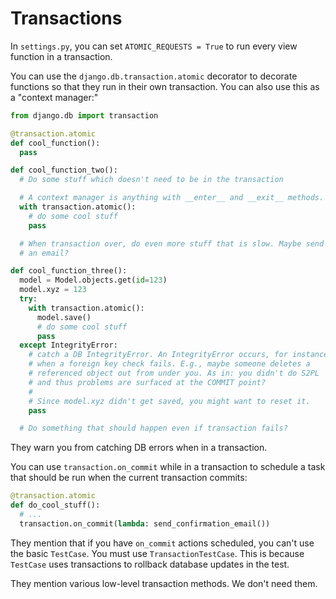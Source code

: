 # Transactions

In `settings.py`, you can set `ATOMIC_REQUESTS = True` to run every view
function in a transaction.

You can use the `django.db.transaction.atomic` decorator to decorate
functions so that they run in their own transaction. You can also use
this as a "context manager:"

```python
from django.db import transaction

@transaction.atomic
def cool_function():
  pass

def cool_function_two():
  # Do some stuff which doesn't need to be in the transaction

  # A context manager is anything with __enter__ and __exit__ methods.
  with transaction.atomic():
    # do some cool stuff
    pass

  # When transaction over, do even more stuff that is slow. Maybe send
  # an email?

def cool_function_three():
  model = Model.objects.get(id=123)
  model.xyz = 123
  try:
    with transaction.atomic():
      model.save()
      # do some cool stuff
      pass
  except IntegrityError:
    # catch a DB IntegrityError. An IntegrityError occurs, for instance,
    # when a foreign key check fails. E.g., maybe someone deletes a
    # referenced object out from under you. As in: you didn't do S2PL
    # and thus problems are surfaced at the COMMIT point?
    #
    # Since model.xyz didn't get saved, you might want to reset it.
    pass

  # Do something that should happen even if transaction fails?
```

They warn you from catching DB errors when in a transaction.

You can use `transaction.on_commit` while in a transaction to schedule a
task that should be run when the current transaction commits:

```python
@transaction.atomic
def do_cool_stuff():
  # ...
  transaction.on_commit(lambda: send_confirmation_email())
```

They mention that if you have `on_commit` actions scheduled, you can't
use the basic `TestCase`. You must use `TransactionTestCase`. This is
because `TestCase` uses transactions to rollback database updates in the
test.

They mention various low-level transaction methods. We don't need them.
